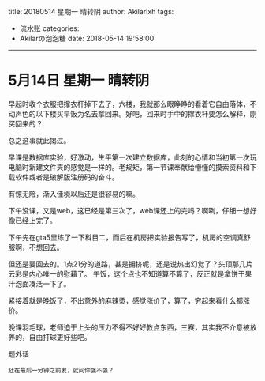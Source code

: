title: 20180514 星期一 晴转阴
author: Akilarlxh
tags:
  - 流水账
categories:
  - Akilarの泡泡糖
date: 2018-05-14 19:58:00
---
# 5月14日 星期一 晴转阴

早起时收个衣服把撑衣杆掉下去了，六楼，我就那么眼睁睁的看着它自由落体，不动声色的以下楼买早饭为名去拿回来。好吧，回来时手中的撑衣杆要怎么解释，刚买回来的？

总之这事就此揭过。

早课是数据库实验，好激动，生平第一次建立数据库，此刻的心情和当初第一次玩电脑时新建文件夹的感觉是一样的。老规矩，第一节课奉献给懵懂的摸索资料和下载软件或者是破解版注册码的奋斗。

有惊无险，渐入佳境以后还是很容易的嘛。

下午没课，又是web，这已经是第三次了，web课还上的完吗？啊咧，仔细一想好像已经上完了。

下午先在gta5里练了一下科目二，而后在机房把实验报告写了，机房的空调真舒服啊，不想回去。

但还是要回去的。1点21分的道路，甚是拥挤呢，还是说热出幻觉了？头顶那几片云彩是内心唯一的慰藉了。
午饭，这个点也不知道算不算了，反正就是拿饼干果汁泡面凑活一下了。

紧接着就是晚饭了，不出意外的麻辣烫，感觉涨价了，算了，穷起来看什么都涨价。

晚课羽毛球，老师迫于上头的压力不得不好好教点东西，三赛，其实我不介意被放养的，自由打球更好些吧。

题外话
```
赶在最后一分钟之前发，就问你强不强？
```